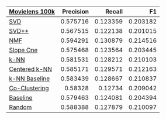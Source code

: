 | [Movielens 100k](http://grouplens.org/datasets/movielens/100k)                                                                         |   Precision |   Recall |       F1 |
|:---------------------------------------------------------------------------------------------------------------------------------------|------------:|---------:|---------:|
| [SVD](http://surprise.readthedocs.io/en/stable/matrix_factorization.html#surprise.prediction_algorithms.matrix_factorization.SVD)      |    0.575716 | 0.123359 | 0.203182 |
| [SVD++](http://surprise.readthedocs.io/en/stable/matrix_factorization.html#surprise.prediction_algorithms.matrix_factorization.SVDpp)  |    0.567515 | 0.122138 | 0.201015 |
| [NMF](http://surprise.readthedocs.io/en/stable/matrix_factorization.html#surprise.prediction_algorithms.matrix_factorization.NMF)      |    0.594291 | 0.130879 | 0.214516 |
| [Slope One](http://surprise.readthedocs.io/en/stable/slope_one.html#surprise.prediction_algorithms.slope_one.SlopeOne)                 |    0.575468 | 0.123564 | 0.203445 |
| [k-NN](http://surprise.readthedocs.io/en/stable/knn_inspired.html#surprise.prediction_algorithms.knns.KNNBasic)                        |    0.581531 | 0.128212 | 0.210103 |
| [Centered k-NN](http://surprise.readthedocs.io/en/stable/knn_inspired.html#surprise.prediction_algorithms.knns.KNNWithMeans)           |    0.585171 | 0.129571 | 0.212163 |
| [k-NN Baseline](http://surprise.readthedocs.io/en/stable/knn_inspired.html#surprise.prediction_algorithms.knns.KNNBaseline)            |    0.583439 | 0.128667 | 0.210837 |
| [Co-Clustering](http://surprise.readthedocs.io/en/stable/co_clustering.html#surprise.prediction_algorithms.co_clustering.CoClustering) |    0.58328  | 0.12734  | 0.209042 |
| [Baseline](http://surprise.readthedocs.io/en/stable/basic_algorithms.html#surprise.prediction_algorithms.baseline_only.BaselineOnly)   |    0.579463 | 0.124081 | 0.204394 |
| [Random](http://surprise.readthedocs.io/en/stable/basic_algorithms.html#surprise.prediction_algorithms.random_pred.NormalPredictor)    |    0.588388 | 0.127879 | 0.210097  